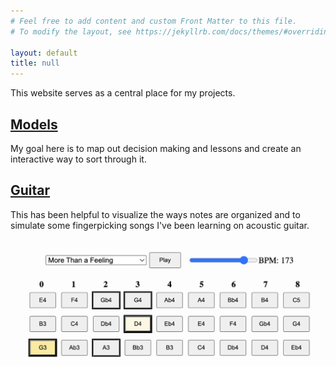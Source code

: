 ```yaml
---
# Feel free to add content and custom Front Matter to this file.
# To modify the layout, see https://jekyllrb.com/docs/themes/#overriding-theme-defaults

layout: default
title: null
---
```


This website serves as a central place for my projects.


## [Models](/models/)
My goal here is to map out decision making and lessons and create an interactive way to sort through it.

## [Guitar](/guitar/)
This has been helpful to visualize the ways notes are organized and to simulate some fingerpicking songs I've been learning on acoustic guitar.

[![Guitar Simulator](/img/guitarsim.png)](/guitar/)
